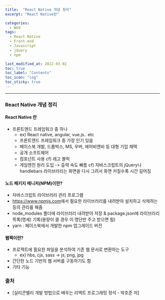 ```yaml
---
title:  "React Native 개념 정리"
excerpt: "React Native란"

categories:
  - Web
tags:
  - React Native
  - Front-end
  - Javascript
  - jQuery
  - npm

last_modified_at: 2022-03-02 
toc: true
toc_label: "Contents"
toc_icon: "cog"
toc_sticky: true
---
```


---


### React Native 개념 정리

#### React Native 란

- 프론트엔드 프레임워크 중 하나
  - ex) React native, angular, vue.js.. etc
  - 프론트엔드 프레임워크 중 가장 인기 있음
  - 페이스북 개발, 드롭박스, MS, 우버, 에어비엔비 등 대형 기업 채택
  - 공개 소프트웨어
  - 컴포넌트 사용 cf) 레고 블럭
  - 게임엔진 원리 도입 -> 출력 속도 빠름 cf) 자바스크립트의 jQuery나 handlebars 라이브러리는 화면을 다시 그려서 화면 커질수록 시간 길어짐



#### 노드 패키지 메니저(NPM)이란?

- 자바스크립트 라이브러리 관리 프로그램
- <https://www.npmjs.com>에서 필요한 라이브러리를 내려받아 설치하고 삭제하는 등의 관리를 해줌
- node_modules 폴더에 라이브러리 내려받아 저장 & package.json에 라이브러리 목록(명세) 기록(용량이 클 경우 이 명단만 주고 받으면 됨)
- yarn : 페이스북에서 개발한 npm 업그레이드 버전



#### 웹팩이란?

- 프로젝트에 필요한 파일을 분석하여 기존 웹 문서로 변환하는 도구
  - ex) hbs, cjs, sass -> js, png, jpg
- 간단한 노드 기반의 웹 서버를 구동하기도 함
- 기타 기능



### 출처

- [실리콘밸리 개발 방법으로 배우는 리액트 프로그래밍 정석 - 박호준 저]
